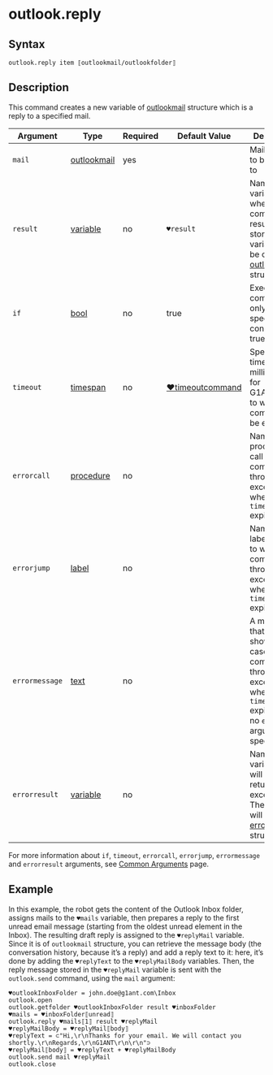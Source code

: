 # outlook.reply

## Syntax

```G1ANT
outlook.reply item ⟦outlookmail/outlookfolder⟧
```

## Description

This command creates a new variable of [outlookmail](https://manual.g1ant.com/link/G1ANT.Addon.MSOffice/G1ANT.Addon.MSOffice/Structures/OutlookMailStructure.md) structure which is a reply to a specified mail.

| Argument       | Type                                                         | Required | Default Value                                                | Description                                                  |
| -------------- | ------------------------------------------------------------ | -------- | ------------------------------------------------------------ | ------------------------------------------------------------ |
| `mail`         | [outlookmail](https://manual.g1ant.com/link/G1ANT.Addon.MSOffice/G1ANT.Addon.MSOffice/Structures/OutlookMailStructure.md) | yes      |                                                              | Mail message to be replied to                                |
| `result`       | [variable](https://manual.g1ant.com/link/G1ANT.Language/G1ANT.Language/Structures/VariableStructure.md) | no       | `♥result`                                                    | Name of a variable where the command's result will be stored. The variable will be of [outlookmail](https://manual.g1ant.com/link/G1ANT.Addon.MSOffice/G1ANT.Addon.MSOffice/Structures/OutlookMailStructure.md) structure |
| `if`           | [bool](https://manual.g1ant.com/link/G1ANT.Language/G1ANT.Language/Structures/BooleanStructure.md) | no       | true                                                         | Executes the command only if a specified condition is true   |
| `timeout`      | [timespan](https://manual.g1ant.com/link/G1ANT.Language/G1ANT.Language/Structures/TimeSpanStructure.md) | no       | [♥timeoutcommand](https://manual.g1ant.com/link/G1ANT.Language/G1ANT.Addon.Core/Variables/TimeoutCommandVariable.md) | Specifies time in milliseconds for G1ANT.Robot to wait for the command to be executed |
| `errorcall`    | [procedure](https://manual.g1ant.com/link/G1ANT.Language/G1ANT.Language/Structures/ProcedureStructure.md) | no       |                                                              | Name of a procedure to call when the command throws an exception or when a given `timeout` expires |
| `errorjump`    | [label](https://manual.g1ant.com/link/G1ANT.Language/G1ANT.Language/Structures/LabelStructure.md) | no       |                                                              | Name of the label to jump to when the command throws an exception or when a given `timeout` expires |
| `errormessage` | [text](https://manual.g1ant.com/link/G1ANT.Language/G1ANT.Language/Structures/TextStructure.md) | no       |                                                              | A message that will be shown in case the command throws an exception or when a given `timeout` expires, and no `errorjump` argument is specified |
| `errorresult`  | [variable](https://manual.g1ant.com/link/G1ANT.Language/G1ANT.Language/Structures/VariableStructure.md) | no       |                                                              | Name of a variable that will store the returned exception. The variable will be of [error](https://manual.g1ant.com/link/G1ANT.Language/G1ANT.Language/Structures/ErrorStructure.md) structure |

For more information about `if`, `timeout`, `errorcall`, `errorjump`, `errormessage` and `errorresult` arguments, see [Common Arguments](https://manual.g1ant.com/link/G1ANT.Manual/appendices/common-arguments.md) page.

## Example

In this example, the robot gets the content of the Outlook Inbox folder, assigns mails to the `♥mails` variable, then prepares a reply to the first unread email message (starting from the oldest unread element in the Inbox). The resulting draft reply is assigned to the `♥replyMail` variable. Since it is of `outlookmail` structure, you can retrieve the message body (the conversation history, because it’s a reply) and add a reply text to it: here, it’s done by adding the `♥replyText` to the `♥replyMailBody` variables. Then, the reply message stored in the `♥replyMail` variable is sent with the `outlook.send` command, using the `mail` argument:

```G1ANT
♥outlookInboxFolder = john.doe@g1ant.com\Inbox
outlook.open
outlook.getfolder ♥outlookInboxFolder result ♥inboxFolder
♥mails = ♥inboxFolder⟦unread⟧
outlook.reply ♥mails⟦1⟧ result ♥replyMail
♥replyMailBody = ♥replyMail⟦body⟧
♥replyText = ⊂"Hi,\r\nThanks for your email. We will contact you shortly.\r\nRegards,\r\nG1ANT\r\n\r\n"⊃
♥replyMail⟦body⟧ = ♥replyText + ♥replyMailBody
outlook.send mail ♥replyMail
outlook.close
```
